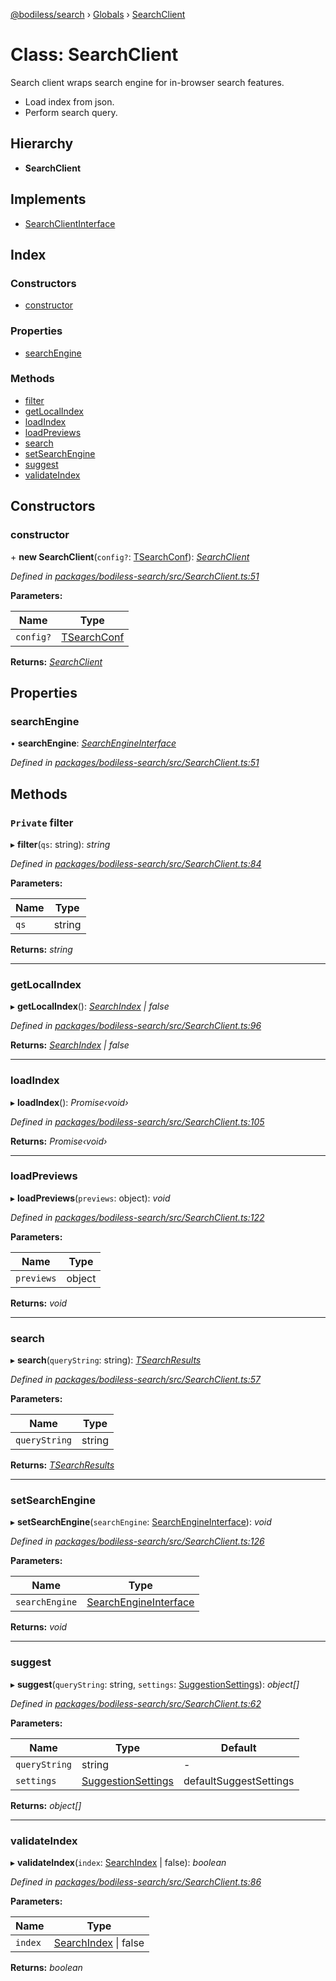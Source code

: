 [@bodiless/search](../README.md) › [Globals](../globals.md) › [SearchClient](searchclient.md)

# Class: SearchClient

Search client wraps search engine for in-browser search features.

- Load index from json.
- Perform search query.

## Hierarchy

* **SearchClient**

## Implements

* [SearchClientInterface](../interfaces/searchclientinterface.md)

## Index

### Constructors

* [constructor](searchclient.md#constructor)

### Properties

* [searchEngine](searchclient.md#searchengine)

### Methods

* [filter](searchclient.md#private-filter)
* [getLocalIndex](searchclient.md#getlocalindex)
* [loadIndex](searchclient.md#loadindex)
* [loadPreviews](searchclient.md#loadpreviews)
* [search](searchclient.md#search)
* [setSearchEngine](searchclient.md#setsearchengine)
* [suggest](searchclient.md#suggest)
* [validateIndex](searchclient.md#validateindex)

## Constructors

###  constructor

\+ **new SearchClient**(`config?`: [TSearchConf](../globals.md#tsearchconf)): *[SearchClient](searchclient.md)*

*Defined in [packages/bodiless-search/src/SearchClient.ts:51](https://github.com/johnsonandjohnson/Bodiless-JS/blob/bea046a1/packages/bodiless-search/src/SearchClient.ts#L51)*

**Parameters:**

Name | Type |
------ | ------ |
`config?` | [TSearchConf](../globals.md#tsearchconf) |

**Returns:** *[SearchClient](searchclient.md)*

## Properties

###  searchEngine

• **searchEngine**: *[SearchEngineInterface](../interfaces/searchengineinterface.md)*

*Defined in [packages/bodiless-search/src/SearchClient.ts:51](https://github.com/johnsonandjohnson/Bodiless-JS/blob/bea046a1/packages/bodiless-search/src/SearchClient.ts#L51)*

## Methods

### `Private` filter

▸ **filter**(`qs`: string): *string*

*Defined in [packages/bodiless-search/src/SearchClient.ts:84](https://github.com/johnsonandjohnson/Bodiless-JS/blob/bea046a1/packages/bodiless-search/src/SearchClient.ts#L84)*

**Parameters:**

Name | Type |
------ | ------ |
`qs` | string |

**Returns:** *string*

___

###  getLocalIndex

▸ **getLocalIndex**(): *[SearchIndex](../globals.md#searchindex) | false*

*Defined in [packages/bodiless-search/src/SearchClient.ts:96](https://github.com/johnsonandjohnson/Bodiless-JS/blob/bea046a1/packages/bodiless-search/src/SearchClient.ts#L96)*

**Returns:** *[SearchIndex](../globals.md#searchindex) | false*

___

###  loadIndex

▸ **loadIndex**(): *Promise‹void›*

*Defined in [packages/bodiless-search/src/SearchClient.ts:105](https://github.com/johnsonandjohnson/Bodiless-JS/blob/bea046a1/packages/bodiless-search/src/SearchClient.ts#L105)*

**Returns:** *Promise‹void›*

___

###  loadPreviews

▸ **loadPreviews**(`previews`: object): *void*

*Defined in [packages/bodiless-search/src/SearchClient.ts:122](https://github.com/johnsonandjohnson/Bodiless-JS/blob/bea046a1/packages/bodiless-search/src/SearchClient.ts#L122)*

**Parameters:**

Name | Type |
------ | ------ |
`previews` | object |

**Returns:** *void*

___

###  search

▸ **search**(`queryString`: string): *[TSearchResults](../globals.md#tsearchresults)*

*Defined in [packages/bodiless-search/src/SearchClient.ts:57](https://github.com/johnsonandjohnson/Bodiless-JS/blob/bea046a1/packages/bodiless-search/src/SearchClient.ts#L57)*

**Parameters:**

Name | Type |
------ | ------ |
`queryString` | string |

**Returns:** *[TSearchResults](../globals.md#tsearchresults)*

___

###  setSearchEngine

▸ **setSearchEngine**(`searchEngine`: [SearchEngineInterface](../interfaces/searchengineinterface.md)): *void*

*Defined in [packages/bodiless-search/src/SearchClient.ts:126](https://github.com/johnsonandjohnson/Bodiless-JS/blob/bea046a1/packages/bodiless-search/src/SearchClient.ts#L126)*

**Parameters:**

Name | Type |
------ | ------ |
`searchEngine` | [SearchEngineInterface](../interfaces/searchengineinterface.md) |

**Returns:** *void*

___

###  suggest

▸ **suggest**(`queryString`: string, `settings`: [SuggestionSettings](../globals.md#suggestionsettings)): *object[]*

*Defined in [packages/bodiless-search/src/SearchClient.ts:62](https://github.com/johnsonandjohnson/Bodiless-JS/blob/bea046a1/packages/bodiless-search/src/SearchClient.ts#L62)*

**Parameters:**

Name | Type | Default |
------ | ------ | ------ |
`queryString` | string | - |
`settings` | [SuggestionSettings](../globals.md#suggestionsettings) | defaultSuggestSettings |

**Returns:** *object[]*

___

###  validateIndex

▸ **validateIndex**(`index`: [SearchIndex](../globals.md#searchindex) | false): *boolean*

*Defined in [packages/bodiless-search/src/SearchClient.ts:86](https://github.com/johnsonandjohnson/Bodiless-JS/blob/bea046a1/packages/bodiless-search/src/SearchClient.ts#L86)*

**Parameters:**

Name | Type |
------ | ------ |
`index` | [SearchIndex](../globals.md#searchindex) &#124; false |

**Returns:** *boolean*
